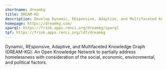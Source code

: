 ```yaml
---
shortname: dreamkg
title: DREAM-KG
description: Develop Dynamic, REsponsive, Adaptive, and Multifaceted Knowledge Graphs to Address Homelessness With Explainable AI
homepage: https://dreamkg.com/
sparql: https://frink.apps.renci.org/dreamkg/sparql
tpf: https://frink.apps.renci.org/ldf/dreamkg
---
```


Dynamic, REsponsive, Adaptive, and Multifaceted Knowledge Graph (DREAM-KG): An Open Knowledge Network to partially address homelessness with consideration of the social, economic, environmental, and political factors.
